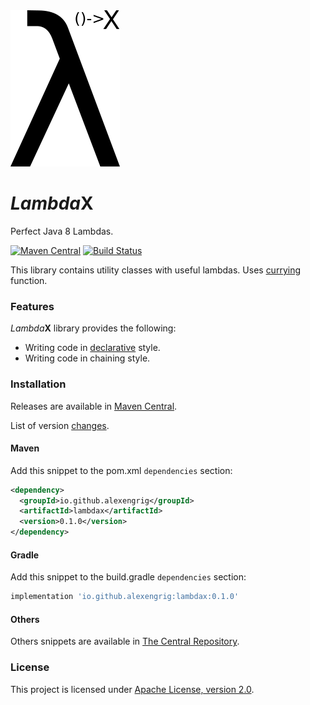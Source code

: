 <a href="https://alexengrig.github.io/lambdax">
  <img src="logo/lambdax-logo.png" title="LambdaX" alt="LambdaX logo">
</a>

# *Lambda*X

Perfect Java 8 Lambdas.

[![Maven Central](https://img.shields.io/maven-central/v/io.github.alexengrig/lambdax.svg?label=Maven%20Central)](https://search.maven.org/search?q=g:%22io.github.alexengrig%22%20AND%20a:%22lambdax%22)
[![Build Status](https://travis-ci.com/alexengrig/lambdax.svg?branch=master)](https://travis-ci.com/alexengrig/lambdax)

This library contains utility classes with useful lambdas. Uses [currying](https://en.wikipedia.org/wiki/Currying) function.

### Features

*Lambda***X** library provides the following:
- Writing code in [declarative](https://en.wikipedia.org/wiki/Declarative_programming) style.
- Writing code in chaining style.

### Installation

Releases are available in [Maven Central](https://repo1.maven.org/maven2/io/github/alexengrig/lambdax/).

List of version [changes](CHANGES.md).

#### Maven

Add this snippet to the pom.xml `dependencies` section:

```xml
<dependency>
  <groupId>io.github.alexengrig</groupId>
  <artifactId>lambdax</artifactId>
  <version>0.1.0</version>
</dependency>
```

#### Gradle

Add this snippet to the build.gradle `dependencies` section:

```groovy
implementation 'io.github.alexengrig:lambdax:0.1.0'
```

#### Others

Others snippets are available in [The Central Repository](https://search.maven.org/artifact/io.github.alexengrig/lambdax/0.1.0/jar).

### License

This project is licensed under [Apache License, version 2.0](https://www.apache.org/licenses/LICENSE-2.0).
